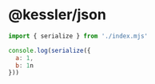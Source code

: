 # @kessler/json

```js
import { serialize } from './index.mjs'

console.log(serialize({
  a: 1,
  b: 1n
}))
```